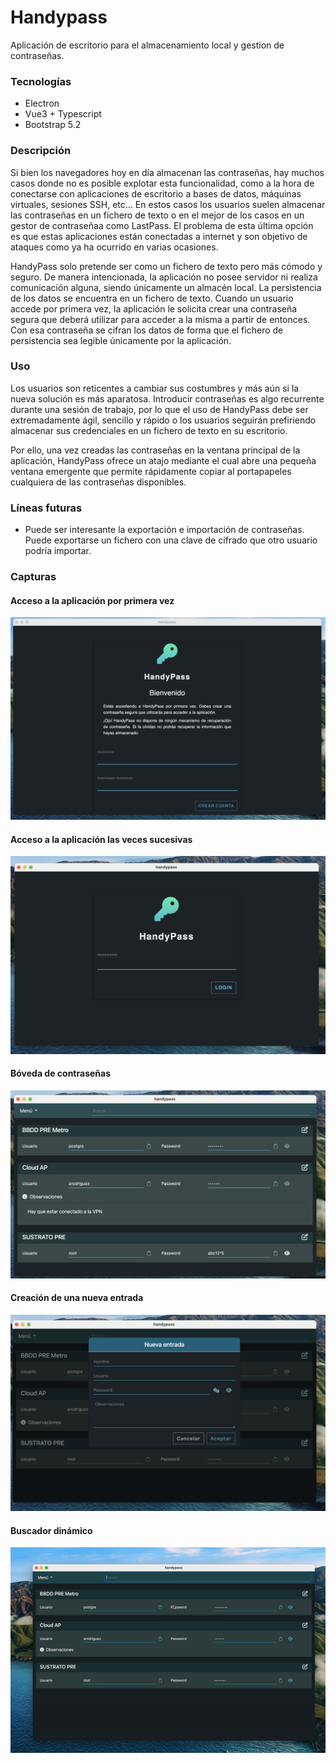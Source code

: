 # Handypass

Aplicación de escritorio para el almacenamiento local y gestion de contraseñas.

### Tecnologías
* Electron
* Vue3 + Typescript
* Bootstrap 5.2

### Descripción

Si bien los navegadores hoy en día almacenan las contraseñas, hay muchos casos donde no es posible explotar esta funcionalidad, como a la hora de conectarse con aplicaciones de escritorio a bases de datos, máquinas virtuales, sesiones SSH, etc... En estos casos los usuarios suelen almacenar las contraseñas en un fichero de texto o en el mejor de los casos en un gestor de contraseñaa como LastPass. El problema de esta última opción es que estas aplicaciones están conectadas a internet y son objetivo de ataques como ya ha ocurrido en varias ocasiones.

HandyPass solo pretende ser como un fichero de texto pero más cómodo y seguro. De manera intencionada, la aplicación no posee servidor ni realiza comunicación alguna, siendo únicamente un almacén local. La persistencia de los datos se encuentra en un fichero de texto. Cuando un usuario accede por primera vez, la aplicación le solicita crear una contraseña segura que deberá utilizar para acceder a la misma a partir de entonces. Con esa contraseña se cifran los datos de forma que el fichero de persistencia sea legible únicamente por la aplicación.

### Uso

Los usuarios son reticentes a cambiar sus costumbres y más aún si la nueva solución es más aparatosa. Introducir contraseñas es algo recurrente durante una sesión de trabajo, por lo que el uso de HandyPass debe ser extremadamente ágil, sencillo y rápido o los usuarios seguirán prefiriendo almacenar sus credenciales en un fichero de texto en su escritorio.

Por ello, una vez creadas las contraseñas en la ventana principal de la aplicación, HandyPass ofrece un atajo mediante el cual abre una pequeña ventana emergente que permite rápidamente copiar al portapapeles cualquiera de las contraseñas disponibles.

### Líneas futuras

* Puede ser interesante la exportación e importación de contraseñas. Puede exportarse un fichero con una clave de cifrado que otro usuario podría importar.

### Capturas

#### Acceso a la aplicación por primera vez

![](/docs/signin.png)

#### Acceso a la aplicación las veces sucesivas

![](/docs/login.png)

#### Bóveda de contraseñas

![](/docs/boveda.png)

#### Creación de una nueva entrada

![](/docs/nueva.png)

#### Buscador dinámico

![](/docs/busqueda.gif)
